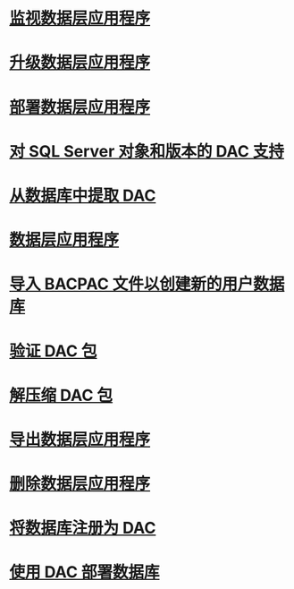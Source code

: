 # [监视数据层应用程序](monitor-data-tier-applications.md)
# [升级数据层应用程序](upgrade-a-data-tier-application.md)
# [部署数据层应用程序](deploy-a-data-tier-application.md)
# [对 SQL Server 对象和版本的 DAC 支持](dac-support-for-sql-server-objects-and-versions.md)
# [从数据库中提取 DAC](extract-a-dac-from-a-database.md)
# [数据层应用程序](data-tier-applications.md)
# [导入 BACPAC 文件以创建新的用户数据库](import-a-bacpac-file-to-create-a-new-user-database.md)
# [验证 DAC 包](validate-a-dac-package.md)
# [解压缩 DAC 包](unpack-a-dac-package.md)
# [导出数据层应用程序](export-a-data-tier-application.md)
# [删除数据层应用程序](delete-a-data-tier-application.md)
# [将数据库注册为 DAC](register-a-database-as-a-dac.md)
# [使用 DAC 部署数据库](deploy-a-database-by-using-a-dac.md)
